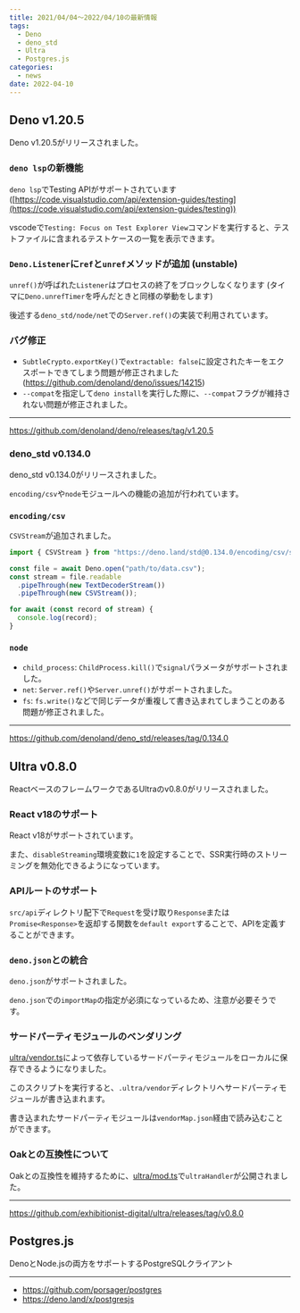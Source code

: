 ```yaml
---
title: 2021/04/04〜2022/04/10の最新情報
tags:
  - Deno
  - deno_std
  - Ultra
  - Postgres.js
categories:
  - news
date: 2022-04-10
---
```


## Deno v1.20.5

Deno v1.20.5がリリースされました。

### `deno lsp`の新機能

`deno lsp`でTesting APIがサポートされています ([https://code.visualstudio.com/api/extension-guides/testing](https://code.visualstudio.com/api/extension-guides/testing))

vscodeで`Testing: Focus on Test Explorer View`コマンドを実行すると、テストファイルに含まれるテストケースの一覧を表示できます。

### `Deno.Listener`に`ref`と`unref`メソッドが追加 (unstable)

`unref()`が呼ばれた`Listener`はプロセスの終了をブロックしなくなります (タイマに`Deno.unrefTimer`を呼んだときと同様の挙動をします)

後述する`deno_std/node/net`での`Server.ref()`の実装で利用されています。

### バグ修正

- `SubtleCrypto.exportKey()`で`extractable: false`に設定されたキーをエクスポートできてしまう問題が修正されました (https://github.com/denoland/deno/issues/14215)
- `--compat`を指定して`deno install`を実行した際に、`--compat`フラグが維持されない問題が修正されました。

---

https://github.com/denoland/deno/releases/tag/v1.20.5

### deno_std v0.134.0

deno_std v0.134.0がリリースされました。

`encoding/csv`や`node`モジュールへの機能の追加が行われています。

### `encoding/csv`

`CSVStream`が追加されました。

```ts
import { CSVStream } from "https://deno.land/std@0.134.0/encoding/csv/stream.ts";

const file = await Deno.open("path/to/data.csv");
const stream = file.readable
  .pipeThrough(new TextDecoderStream())
  .pipeThrough(new CSVStream());

for await (const record of stream) {
  console.log(record);
}
```

### `node`

- `child_process`: `ChildProcess.kill()`で`signal`パラメータがサポートされました。
- `net`: `Server.ref()`や`Server.unref()`がサポートされました。
- `fs`: `fs.write()`などで同じデータが重複して書き込まれてしまうことのある問題が修正されました。

---

https://github.com/denoland/deno_std/releases/tag/0.134.0

## Ultra v0.8.0

ReactベースのフレームワークであるUltraのv0.8.0がリリースされました。

### React v18のサポート

React v18がサポートされています。

また、`disableStreaming`環境変数に`1`を設定することで、SSR実行時のストリーミングを無効化できるようになっています。

### APIルートのサポート

`src/api`ディレクトリ配下で`Request`を受け取り`Response`または`Promise<Response>`を返却する関数を`default export`することで、APIを定義することができます。

### `deno.json`との統合

`deno.json`がサポートされました。

`deno.json`での`importMap`の指定が必須になっているため、注意が必要そうです。

### サードパーティモジュールのベンダリング

[ultra/vendor.ts](https://deno.land/x/ultra@v0.8.0/vendor.ts)によって依存しているサードパーティモジュールをローカルに保存できるようになりました。

このスクリプトを実行すると、`.ultra/vendor`ディレクトリへサードパーティモジュールが書き込まれます。

書き込まれたサードパーティモジュールは`vendorMap.json`経由で読み込むことができます。

### Oakとの互換性について

Oakとの互換性を維持するために、[ultra/mod.ts](https://deno.land/x/ultra@v0.8.0/mod.ts)で`ultraHandler`が公開されました。

---

https://github.com/exhibitionist-digital/ultra/releases/tag/v0.8.0

## Postgres.js

DenoとNode.jsの両方をサポートするPostgreSQLクライアント

---

- https://github.com/porsager/postgres
- https://deno.land/x/postgresjs

